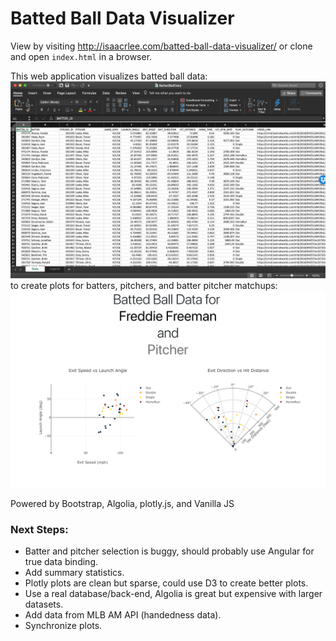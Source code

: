 # Batted Ball Data Visualizer

View by visiting http://isaacrlee.com/batted-ball-data-visualizer/ or clone and open `index.html` in a browser.

This web application visualizes batted ball data:
![Example Data](https://raw.githubusercontent.com/isaacrlee/batted-ball-data-visualizer/master/DataScreenshot.png?token=AK9qpDH7H6RIMcxTX3fxgYLkC0xpnEbIks5cCaKRwA%3D%3D "Example Data")
to create plots for batters, pitchers, and batter pitcher matchups: ![Example Batted Ball Plots](https://github.com/isaacrlee/batted-ball-data-visualizer/raw/master/ScreenShot.png "Example Batted Ball Plots")

Powered by Bootstrap, Algolia, plotly.js, and Vanilla JS

### Next Steps:
* Batter and pitcher selection is buggy, should probably use Angular for true data binding.
* Add summary statistics.
* Plotly plots are clean but sparse, could use D3 to create better plots.
* Use a real database/back-end, Algolia is great but expensive with larger datasets.
* Add data from MLB AM API (handedness data).
* Synchronize plots.
